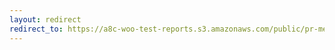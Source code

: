 ```yaml
---
layout: redirect
redirect_to: https://a8c-woo-test-reports.s3.amazonaws.com/public/pr-merge/45166/e2e/index.html
---
```

